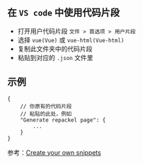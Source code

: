 ## 在 `VS code` 中使用代码片段

- 打开用户代码片段 `文件 > 首选项 > 用户片段`
- 选择 `vue(Vue)` 或 `vue-html(Vue-html)`
- 复制此文件夹中的代码片段
- 粘贴到对应的 `.json` 文件里

## 示例

```
{
	// 你原有的代码片段
    // 粘贴的此处，例如
    "Generate repackel page": {
        ...
    }
}

```

参考：[Create your own snippets](https://code.visualstudio.com/docs/editor/userdefinedsnippets#_create-your-own-snippets)